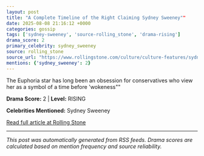 ```yaml
---
layout: post
title: "A Complete Timeline of the Right Claiming Sydney Sweeney""
date: 2025-08-08 21:16:12 +0000
categories: gossip
tags: ['sydney-sweeney', 'source-rolling_stone', 'drama-rising']
drama_score: 2
primary_celebrity: sydney_sweeney
source: rolling_stone
source_url: "https://www.rollingstone.com/culture/culture-features/sydney-sweeney-american-eagle-outrage-timeline-1235404002/""
mentions: {'sydney_sweeney': 2}
---
```


The Euphoria star has long been an obsession for conservatives who view her as a symbol of a time before 'wokeness""

**Drama Score:** 2 | **Level:** RISING

**Celebrities Mentioned:** Sydney Sweeney

[Read full article at Rolling Stone](https://www.rollingstone.com/culture/culture-features/sydney-sweeney-american-eagle-outrage-timeline-1235404002/)

---
*This post was automatically generated from RSS feeds. Drama scores are calculated based on mention frequency and source reliability.*
